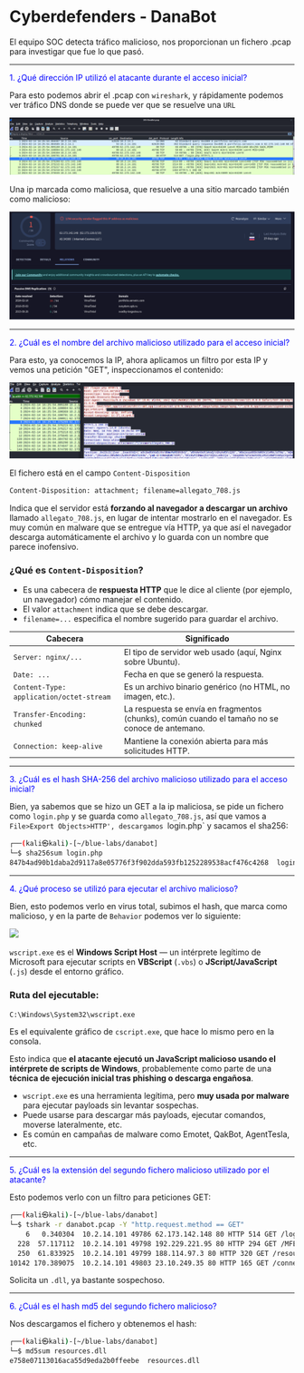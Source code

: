 

# **Cyberdefenders - DanaBot**

El equipo SOC detecta tráfico malicioso, nos proporcionan un fichero .pcap para investigar que fue lo que pasó.

---
<p style="color: blue;">1. ¿Qué dirección IP utilizó el atacante durante el acceso inicial?</p>

Para esto podemos abrir el .pcap con `wireshark`, y rápidamente podemos ver tráfico DNS donde se puede ver que se resuelve una `URL`

![](../assets/images/cyber-danabot/imagen1.png)

Una ip marcada como maliciosa, que resuelve a una sitio marcado también como malicioso: 

![](../assets/images/cyber-danabot/imagen2.png)

---
<p style="color: blue;">2. ¿Cuál es el nombre del archivo malicioso utilizado para el acceso inicial?</p>

Para esto, ya conocemos la IP, ahora aplicamos un filtro por esta IP y vemos una petición "GET", inspeccionamos el contenido: 

![](../assets/images/cyber-danabot/imagen3.png)

El fichero está en el campo `Content-Disposition`

```txt
Content-Disposition: attachment; filename=allegato_708.js
```
Indica que el servidor está **forzando al navegador a descargar un archivo** llamado `allegato_708.js`, en lugar de intentar mostrarlo en el navegador. Es muy común en malware que se entregue vía HTTP, ya que así el navegador descarga automáticamente el archivo y lo guarda con un nombre que parece inofensivo.

### ¿Qué es `Content-Disposition`?

* Es una cabecera de **respuesta HTTP** que le dice al cliente (por ejemplo, un navegador) cómo manejar el contenido.
* El valor `attachment` indica que se debe descargar.
* `filename=...` especifica el nombre sugerido para guardar el archivo.

| Cabecera                                 | Significado                                                                                    |
| ---------------------------------------- | ---------------------------------------------------------------------------------------------- |
| `Server: nginx/...`                      | El tipo de servidor web usado (aquí, Nginx sobre Ubuntu).                                      |
| `Date: ...`                              | Fecha en que se generó la respuesta.                                                           |
| `Content-Type: application/octet-stream` | Es un archivo binario genérico (no HTML, no imagen, etc.).                                     |
| `Transfer-Encoding: chunked`             | La respuesta se envía en fragmentos (chunks), común cuando el tamaño no se conoce de antemano. |
| `Connection: keep-alive`                 | Mantiene la conexión abierta para más solicitudes HTTP.                                        |


---
<p style="color: blue;">3. ¿Cuál es el hash SHA-256 del archivo malicioso utilizado para el acceso inicial?</p>

Bien, ya sabemos que se hizo un GET a la ip maliciosa, se pide un fichero como `login.php` y se guarda como `allegato_708.js`, así que vamos a `File>Export Objects>HTTP', descargamos `login.php` y sacamos el sha256: 

```bash 
┌──(kali㉿kali)-[~/blue-labs/danabot]
└─$ sha256sum login.php      
847b4ad90b1daba2d9117a8e05776f3f902dda593fb1252289538acf476c4268  login.php
```

---
<p style="color: blue;">4. ¿Qué proceso se utilizó para ejecutar el archivo malicioso?</p>

Bien, esto podemos verlo en virus total, subimos el hash, que marca como malicioso, y en la parte de `Behavior` podemos ver lo siguiente: 

![](../assets/images/cyber-danabor/imagen4.png)


`wscript.exe` es el **Windows Script Host** — un intérprete legítimo de Microsoft para ejecutar scripts en **VBScript** (`.vbs`) o **JScript/JavaScript** (`.js`) desde el entorno gráfico.

### Ruta del ejecutable:

```
C:\Windows\System32\wscript.exe
```
Es el equivalente gráfico de `cscript.exe`, que hace lo mismo pero en la consola.

Esto indica que **el atacante ejecutó un JavaScript malicioso usando el intérprete de scripts de Windows**, probablemente como parte de una **técnica de ejecución inicial tras phishing o descarga engañosa**.

* `wscript.exe` es una herramienta legítima, pero **muy usada por malware** para ejecutar payloads sin levantar sospechas.
* Puede usarse para descargar más payloads, ejecutar comandos, moverse lateralmente, etc.
* Es común en campañas de malware como Emotet, QakBot, AgentTesla, etc.

---
<p style="color: blue;">5. ¿Cuál es la extensión del segundo fichero malicioso utilizado por el atacante?</p>

Esto podemos verlo con un filtro para peticiones GET: 

```bash 
┌──(kali㉿kali)-[~/blue-labs/danabot]
└─$ tshark -r danabot.pcap -Y "http.request.method == GET"    
    6   0.340304  10.2.14.101 49786 62.173.142.148 80 HTTP 514 GET /login.php HTTP/1.1 
  228  57.117112  10.2.14.101 49798 192.229.221.95 80 HTTP 294 GET /MFEwTzBNMEswSTAJBgUrDgMCGgUABBQ50otx%2Fh0Ztl%2Bz8SiPI7wEWVxDlQQUTiJUIBiV5uNu5g%2F6%2BrkS7QYXjzkCEAUZZSZEml49Gjh0j13P68w%3D HTTP/1.1 
  250  61.833925  10.2.14.101 49799 188.114.97.3 80 HTTP 320 GET /resources.dll HTTP/1.1 
10142 170.389075  10.2.14.101 49803 23.10.249.35 80 HTTP 165 GET /connecttest.txt HTTP/1.1
```

Solicita un `.dll`, ya bastante sospechoso. 

---
<p style="color: blue;">6. ¿Cuál es el hash md5 del segundo fichero malicioso?</p>

Nos descargamos el fichero y obtenemos el hash: 

```bash 
┌──(kali㉿kali)-[~/blue-labs/danabot]
└─$ md5sum resources.dll            
e758e07113016aca55d9eda2b0ffeebe  resources.dll
```
